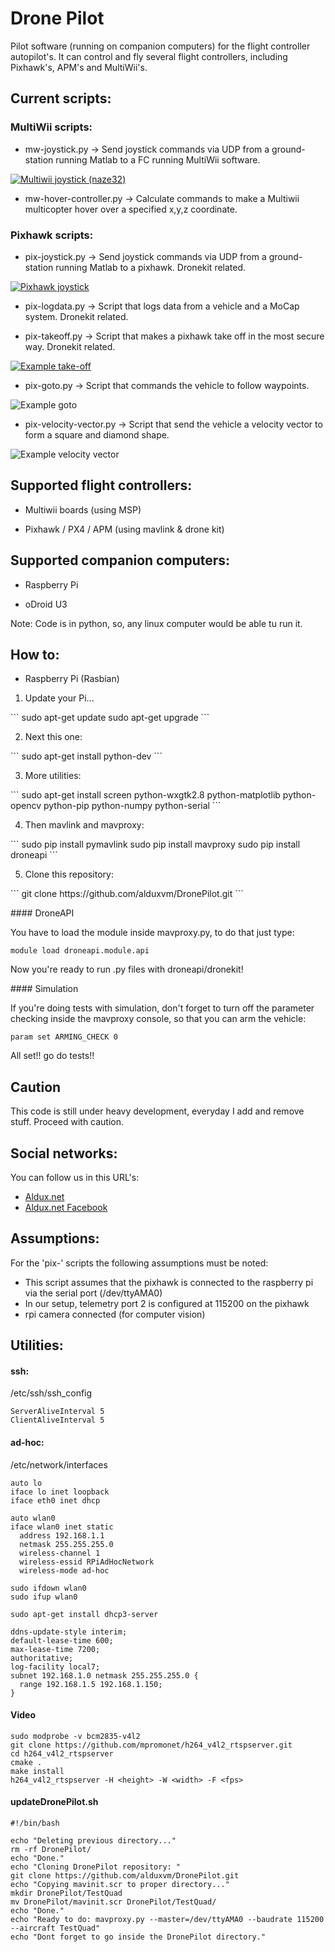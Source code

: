 # Drone Pilot

 Pilot software (running on companion computers) for the flight controller autopilot's. It can control and fly several flight controllers, including Pixhawk's, APM's and MultiWii's.

## Current scripts:


### MultiWii scripts:

* mw-joystick.py -> Send joystick commands via UDP from a ground-station running Matlab to a FC running MultiWii software.

[![Multiwii joystick (naze32)](http://img.youtube.com/vi/XyyfGp-IomE/0.jpg)](http://www.youtube.com/watch?v=XyyfGp-IomE)

* mw-hover-controller.py -> Calculate commands to make a Multiwii multicopter hover over a specified x,y,z coordinate.


### Pixhawk scripts:

* pix-joystick.py -> Send joystick commands via UDP from a ground-station running Matlab to a pixhawk. Dronekit related.

[![Pixhawk joystick](http://img.youtube.com/vi/TkYeQ6orN8Y/0.jpg)](http://www.youtube.com/watch?v=TkYeQ6orN8Y)

* pix-logdata.py -> Script that logs data from a vehicle and a MoCap system. Dronekit related.

* pix-takeoff.py -> Script that makes a pixhawk take off in the most secure way. Dronekit related.

[![Example take-off](http://img.youtube.com/vi/KnjYYBKLK0s/0.jpg)](http://www.youtube.com/watch?v=KnjYYBKLK0s)

* pix-goto.py -> Script that commands the vehicle to follow waypoints. 

![Example goto](http://www.aldux.net/images/goto.png "SITL of this script working")

* pix-velocity-vector.py -> Script that send the vehicle a velocity vector to form a square and diamond shape.

![Example velocity vector](http://www.aldux.net/images/velocity.png "SITL of this script working")



## Supported flight controllers:

* Multiwii boards (using MSP)

* Pixhawk / PX4 / APM (using mavlink & drone kit)



## Supported companion computers: 

* Raspberry Pi

* oDroid U3 

Note: Code is in python, so, any linux computer would be able tu run it.



## How to:

* Raspberry Pi (Rasbian)

<ol start="1"><li> Update your Pi... </li></ol>
```
sudo apt-get update
sudo apt-get upgrade
```

<ol start="2"><li> Next this one: </li></ol>
```
sudo apt-get install python-dev
```

<ol start="3"><li> More utilities: </li></ol>
```
sudo apt-get install screen python-wxgtk2.8 python-matplotlib python-opencv python-pip python-numpy python-serial
```

<ol start="4"><li> Then mavlink and mavproxy:</li></ol>
```
sudo pip install pymavlink
sudo pip install mavproxy
sudo pip install droneapi
```

<ol start="5"><li> Clone this repository:</li></ol>
```
git clone https://github.com/alduxvm/DronePilot.git
```

#### DroneAPI

You have to load the module inside mavproxy.py, to do that just type:

```
module load droneapi.module.api

```

Now you're ready to run .py files with droneapi/dronekit! 

#### Simulation

If you're doing tests with simulation, don't forget to turn off the parameter checking inside the mavproxy console, so that you can arm the vehicle:

```
param set ARMING_CHECK 0

```

All set!! go do tests!!

## Caution

This code is still under heavy development, everyday I add and remove stuff. Proceed with caution.

## Social networks:

You can follow us in this URL's:

* [Aldux.net](http://aldux.net/)
* [Aldux.net Facebook](https://www.facebook.com/AlduxNet)

## Assumptions:

For the 'pix-' scripts the following assumptions must be noted:

* This script assumes that the pixhawk is connected to the raspberry pi via the serial port (/dev/ttyAMA0)
* In our setup, telemetry port 2 is configured at 115200 on the pixhawk
* rpi camera connected (for computer vision) 

## Utilities:

#### ssh:

/etc/ssh/ssh_config
```
ServerAliveInterval 5
ClientAliveInterval 5
```

#### ad-hoc:

/etc/network/interfaces
```
auto lo
iface lo inet loopback
iface eth0 inet dhcp
 
auto wlan0
iface wlan0 inet static
  address 192.168.1.1
  netmask 255.255.255.0
  wireless-channel 1
  wireless-essid RPiAdHocNetwork
  wireless-mode ad-hoc
```

```
sudo ifdown wlan0
sudo ifup wlan0
```

```
sudo apt-get install dhcp3-server
```

```
ddns-update-style interim;
default-lease-time 600;
max-lease-time 7200;
authoritative;
log-facility local7;
subnet 192.168.1.0 netmask 255.255.255.0 {
  range 192.168.1.5 192.168.1.150;
}
```

#### Video

```
sudo modprobe -v bcm2835-v4l2
git clone https://github.com/mpromonet/h264_v4l2_rtspserver.git
cd h264_v4l2_rtspserver
cmake .
make install
h264_v4l2_rtspserver -H <height> -W <width> -F <fps>
```

#### updateDronePilot.sh 

```
#!/bin/bash

echo "Deleting previous directory..."
rm -rf DronePilot/
echo "Done."
echo "Cloning DronePilot repository: "
git clone https://github.com/alduxvm/DronePilot.git
echo "Copying mavinit.scr to proper directory..."
mkdir DronePilot/TestQuad
mv DronePilot/mavinit.scr DronePilot/TestQuad/
echo "Done."
echo "Ready to do: mavproxy.py --master=/dev/ttyAMA0 --baudrate 115200 --aircraft TestQuad"
echo "Dont forget to go inside the DronePilot directory."
```


